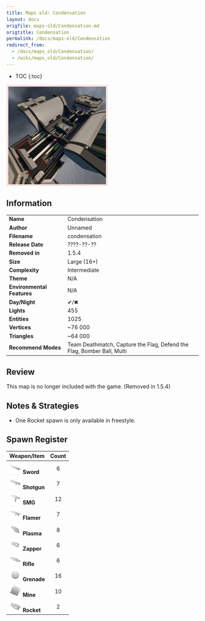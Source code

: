 ```yaml
---
title: Maps old: Condensation
layout: docs
origfile: maps-old/Condensation.md
origtitle: Condensation
permalink: /docs/maps-old/Condensation
redirect_from:
  - /docs/maps_old/Condensation/
  - /wiki/maps_old/Condensation/
---
```

* TOC
{:toc}
<img style='border:5px solid #ffe0e0e0' src="../images/maps-old/condensation.png" width="256px" />

## Information

|                            |                                                                        |
|----------------------------|------------------------------------------------------------------------|
| **Name**                   | Condensation                                                           |
| **Author**                 | Unnamed                                                                |
| **Filename**               | condensation                                                           |
| **Release Date**           | ????-??-??                                                             |
| **Removed in**             | 1.5.4                                                                  |
| **Size**                   | Large (16+)                                                            |
| **Complexity**             | Intermediate                                                           |
| **Theme**                  | N/A                                                                    |
| **Environmental Features** | N/A                                                                    |
| **Day/Night**              | ✔/✖                                                                    |
| **Lights**                 | 455                                                                    |
| **Entities**               | 1025                                                                   |
| **Vertices**               | ~76 000                                                                |
| **Triangles**              | ~64 000                                                                |
| **Recommend Modes**        | Team Deathmatch, Capture the Flag, Defend the Flag, Bomber Ball, Multi |

## Review

This map is no longer included with the game. (Removed in 1.5.4)

## Notes & Strategies

- One Rocket spawn is only available in freestyle.

## Spawn Register

| Weapon/Item                                                         | Count |
|---------------------------------------------------------------------|:-----:|
| <img src="../images/weapons/sword.png" width="32px"/> **Sword**     |   6   |
| <img src="../images/weapons/shotgun.png" width="32px"/> **Shotgun** |   7   |
| <img src="../images/weapons/smg.png" width="32px"/> **SMG**         |  12   |
| <img src="../images/weapons/flamer.png" width="32px"/> **Flamer**   |   7   |
| <img src="../images/weapons/plasma.png" width="32px"/> **Plasma**   |   8   |
| <img src="../images/weapons/zapper.png" width="32px"/> **Zapper**   |   6   |
| <img src="../images/weapons/rifle.png" width="32px"/> **Rifle**     |   6   |
| <img src="../images/weapons/grenade.png" width="32px"/> **Grenade** |  16   |
| <img src="../images/weapons/mine.png" width="32px"/> **Mine**       |  10   |
| <img src="../images/weapons/rocket.png" width="32px"/> **Rocket**   |   2   |
